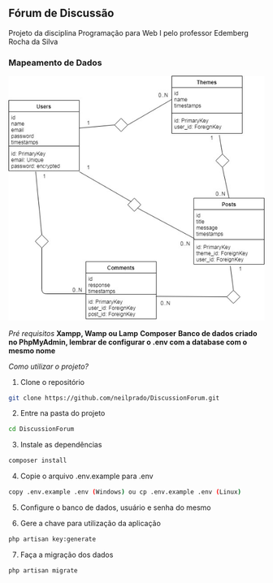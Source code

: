 ## Fórum de Discussão ##

Projeto da disciplina Programação para Web I pelo professor Edemberg Rocha da Silva 

### Mapeamento de Dados ###
![Mapeamento de Dados](https://github.com/neilprado/DiscussionForum/blob/master/mapeamento.jpg)

*Pré requisitos*
**Xampp, Wamp ou Lamp**
**Composer**
**Banco de dados criado no PhpMyAdmin, lembrar de configurar o .env com a database com o mesmo nome**

*Como utilizar o projeto?*

1. Clone o repositório
```sh
git clone https://github.com/neilprado/DiscussionForum.git
```

2. Entre na pasta do projeto
```sh
cd DiscussionForum
```

3. Instale as dependências
```sh
composer install
```

4. Copie o arquivo .env.example para .env
```sh
copy .env.example .env (Windows) ou cp .env.example .env (Linux)
```

5. Configure o banco de dados, usuário e senha do mesmo

6. Gere a chave para utilização da aplicação
```sh
php artisan key:generate
```

7. Faça a migração dos dados
```sh
php artisan migrate
```